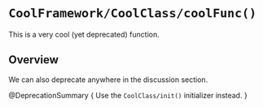 # ``CoolFramework/CoolClass/coolFunc()``

This is a very cool (yet deprecated) function.

## Overview

We can also deprecate anywhere in the discussion section.

@DeprecationSummary {
  Use the ``CoolClass/init()`` initializer instead.
}

<!-- Copyright (c) 2024 Apple Inc and the Swift Project authors. All Rights Reserved. -->
